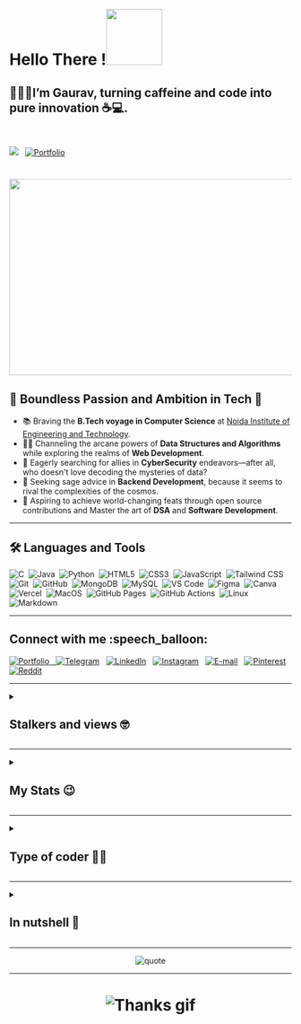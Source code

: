   <!--<details><summary> -->
<h1>Hello There !<img src="https://media.giphy.com/media/MHia4pcE4RYf49KbVC/giphy.gif" width="100"></h1>
<h2>👨🏻‍🎓I’m <b>Gaurav</b>, turning caffeine and <b>code</b> into pure innovation ☕💻.</h2>
<br>

![](https://komarev.com/ghpvc/?username=orewagaurav&color=blue)&nbsp;&nbsp;
<a href="https://orewagaurav.vercel.app">
  <img src="https://img.shields.io/badge/Portfolio-%23FF5733.svg?style=for-the-badge&logo=google-chrome&logoColor=white" alt="Portfolio">
</a>
<h1 align ="center">
<img src="https://media4.giphy.com/media/v1.Y2lkPTc5MGI3NjExM21mNzk2MXF2MjVlajVmaTJjcDY2cHVkc2F1bHN1eGJ2MnlmZXEydCZlcD12MV9pbnRlcm5hbF9naWZfYnlfaWQmY3Q9Zw/UJ5I7921pAOEU/giphy.gif" height="350"  width="800" /></h1>


<h2>🌟 Boundless Passion and Ambition in Tech 🚀</h2>
<div>
  <ul>
    <li>📚 Braving the <b>B.Tech voyage in Computer Science</b> at <a href="https://www.niet.co.in/">Noida Institute of Engineering and Technology</a>.</li>
    <li>🧙‍♂️ Channeling the arcane powers of <b>Data Structures and Algorithms</b> while exploring the realms of <b>Web Development</b>.</li>
    <li>🤝 Eagerly searching for allies in <b>CyberSecurity</b> endeavors—after all, who doesn't love decoding the mysteries of data?</li>
    <li>🧩 Seeking sage advice in <b>Backend Development</b>, because it seems to rival the complexities of the cosmos.</li>
    <li>🔮 Aspiring to achieve world-changing feats through open source contributions and Master the art of <b>DSA</b> and <b>Software Development</b>. 
</li>
  </ul>
</div>
<hr>
   <h2>🛠️ Languages and Tools</h2>
<div align ="left">
    <img src="https://img.shields.io/badge/C-00599C?style=flat&logo=c&logoColor=white" alt="C" />&nbsp;
    <img src="https://img.shields.io/badge/Java-007396?style=flat&logo=openjdk&logoColor=white" alt="Java" />&nbsp;
    <img src="https://img.shields.io/badge/Python-3572A5?style=flat&logo=python&logoColor=white" alt="Python" />&nbsp;
    <img src="https://img.shields.io/badge/HTML5-E34F26?style=flat&logo=html5&logoColor=white" alt="HTML5" />&nbsp;
    <img src="https://img.shields.io/badge/CSS3-1572B6?style=flat&logo=css3&logoColor=white" alt="CSS3" />&nbsp;
    <img src="https://img.shields.io/badge/JavaScript-F7DF1E?style=flat&logo=javascript&logoColor=black" alt="JavaScript" />&nbsp;
    <img src="https://img.shields.io/badge/Tailwind_CSS-38B2AC?style=flat&logo=tailwind-css&logoColor=white" alt="Tailwind CSS" />&nbsp;
    <img src="https://img.shields.io/badge/Git-F05032?style=flat&logo=git&logoColor=white" alt="Git" />&nbsp;
    <img src="https://img.shields.io/badge/GitHub-181717?style=flat&logo=github&logoColor=white" alt="GitHub" />&nbsp;
    <img src="https://img.shields.io/badge/MongoDB-47A248?style=flat&logo=mongodb&logoColor=white" alt="MongoDB" />&nbsp;
    <img src="https://img.shields.io/badge/MySQL-4479A1?style=flat&logo=mysql&logoColor=white" alt="MySQL" />&nbsp;
    <img src="https://img.shields.io/badge/VS_Code-0078D4?style=flat&logo=visualstudiocode&logoColor=white" alt="VS Code" />&nbsp;
    <img src="https://img.shields.io/badge/Figma-05A6F0?style=flat&logo=figma&logoColor=white" alt="Figma" />&nbsp;
    <img src="https://img.shields.io/badge/Canva-00C4CC?style=flat&logo=canva&logoColor=white" alt="Canva" />&nbsp;
    <img src="https://img.shields.io/badge/Vercel-000000?style=flat&logo=vercel&logoColor=white" alt="Vercel" />&nbsp;
    <img src="https://img.shields.io/badge/MacOS-000000?style=flat&logo=apple&logoColor=white" alt="MacOS" />&nbsp;
    <img src="https://img.shields.io/badge/GitHub%20Pages-222222?style=flat&logo=github&logoColor=white" alt="GitHub Pages" />&nbsp;
    <img src="https://img.shields.io/badge/GitHub%20Actions-2088FF?style=flat&logo=githubactions&logoColor=white" alt="GitHub Actions" />&nbsp;
    <img src="https://img.shields.io/badge/Linux-FCC624?style=flat&logo=linux&logoColor=black" alt="Linux" />&nbsp;
    <img src="https://img.shields.io/badge/Markdown-000000?style=flat&logo=markdown&logoColor=white" alt="Markdown" />&nbsp;
</div>

<hr>
<!--Connect with me-->
<h2>Connect with me :speech_balloon:</h2>
<a href="https://orewagaurav.vercel.app"><img src="https://img.shields.io/badge/Portfolio-%23FF5733.svg?style=for-the-badge&logo=google-chrome&logoColor=white" alt="Portfolio"</a>
  &nbsp;
<a href="https://telegram.dog/VenomGK"><img src="https://img.shields.io/badge/Telegram-2CA5E0?style=for-the-badge&amp;logo=telegram&amp;logoColor=white" alt="Telegram"></a>
 &nbsp;
 <a href="https://in.linkedin.com/in/orewagaurav"><img src="https://img.shields.io/badge/linkedin-%230077B5.svg?style=for-the-badge&logo=linkedin&logoColor=white)" alt="LinkedIn"></img></a>
 &nbsp;
  <a href="https://www.instagram.com/orewa_gaurav_/"><img src="https://img.shields.io/badge/Instagram-E4405F?style=for-the-badge&logo=instagram&logoColor=white" alt="Instagram"></a>
  &nbsp;
  <a href="mailto:gauravkumar47967@gmail.com"><img src="https://img.shields.io/badge/Gmail-D14836?style=for-the-badge&logo=gmail&logoColor=white" alt="E-mail"></a>
  &nbsp;
  <a href="https://pin.it/3u8v5IiUo"><img src="https://img.shields.io/badge/Pinterest-%23E60023.svg?style=for-the-badge&logo=Pinterest&logoColor=white" alt="Pinterest"></a>
  &nbsp;
  <a href="https://www.reddit.com/user/orewagaurav"><img src="https://img.shields.io/badge/Reddit-%23FF4500.svg?style=for-the-badge&logo=Reddit&logoColor=white" alt="Reddit"></a>
<hr>

<!--Profile views-->
<details><summary><h2>Stalkers and views 🤓</h2></summary><br>


<h3><img src="https://media.giphy.com/media/7OTuu0E79xXETNZbD1/giphy.gif" /></h3>

<p>
    <a herf="https://github.com/orewaGaurav"><img src="https://komarev.com/ghpvc/?username=orewaGaurav&label=Profile%20views" alt="Views">
</a></br></br>
   <a href="https://hits.seeyoufarm.com"><img src="https://hits.seeyoufarm.com/api/count/incr/badge.svg?url=https%3A%2F%2Fgithub.com%2ForewaGaurav&count_bg=%2379C83D&title_bg=%230084FF&icon=arduino.svg&icon_color=%2300FF20&title=Stalks&edge_flat=false" alt="Stalks"></a></br></br>

</p>

</details>

<hr>
<!--My stats-->
<details><summary><h2>My Stats 😉</h2></summary><br>


<h3><img src="https://media.giphy.com/media/v1.Y2lkPTc5MGI3NjExZXhzMmhoeHprZmg3Zm9iZW1lYzA5bWQ1OWpyeHNwOGZ3Ym40d2IyZiZlcD12MV9pbnRlcm5hbF9naWZfYnlfaWQmY3Q9Zw/QgwXffX7n4tMY/giphy.gif" /></h3>

<p>
  <a><img src="https://github-readme-stats.vercel.app/api?username=orewaGaurav&count_private=true&show_icons=true&include_all_commits=true&bg_color=000000&icon_color=ff3300&text_color=e60000&title_color=cc3300&border_color=ff0000" alt="Stats"></a></br></br>
   <a herf="https://git.io/streak-stats"><img src="https://github-readme-streak-stats.herokuapp.com?user=orewaGaurav&count_private=true&include_all_commits=true&theme=highcontrast&sideNums=DD0000&background=000000&border=DD2727&stroke=DD6316&ring=FF7D12&currStreakNum=FFBD05&dates=FFD500&sideLabels=FF851A" alt="Streaks"></a></br></br>
   <a herf="https://github.com/orewaGaurav/github-profile-trophy"><img src="https://github-profile-trophy.vercel.app/?username=orewaGaurav&count_private=true&include_all_commits=true&theme=onedark" alt="Trophies"></a></br></br>
   <a><img src="https://github-readme-stats.vercel.app/api/top-langs/?username=orewaGaurav&theme=radical&layout=compact" alt="Language"></a></br></br>
   <a herf="https://guthub.com/orewaGaurav"><img src="https://github-readme-activity-graph.vercel.app/graph?username=orewaGaurav&bg_color=000000&color=ff6a00&line=ff0000&point=ff5500&hide_border=true&area=true&area_color=ff6161" alt="Graph"></a></br></br>
</p>
</details>
<hr>
<details><summary><h2>Type of coder 👨‍💻</h2></summary><br>

<!--START_SECTION:waka-->
![Code Time](http://img.shields.io/badge/Code%20Time-301%20hrs%2014%20mins-blue)

![Lines of code](https://img.shields.io/badge/From%20Hello%20World%20I%27ve%20Written-959.4%20thousand%20lines%20of%20code-blue)

**🐱 My GitHub Data** 

> 📦 84.2 kB Used in GitHub's Storage 
 > 
> 🚫 Not Opted to Hire
 > 
> 📜 19 Public Repositories 
 > 
> 🔑 4 Private Repositories 
 > 
📊 **This Week I Spent My Time On** 

```text
🕑︎ Time Zone: Asia/Kolkata

🔥 Editors: 
VS Code                  13 hrs 8 mins       ⬛⬛⬛⬛⬛⬛⬛⬛⬛⬛⬛⬛⬛⬛⬛⬛⬛⬛⬛⬛⬛⬛⬛⬛⬛   99.24 % 
Windsurf                 5 mins              ⬜⬜⬜⬜⬜⬜⬜⬜⬜⬜⬜⬜⬜⬜⬜⬜⬜⬜⬜⬜⬜⬜⬜⬜⬜   00.70 % 
Cursor                   0 secs              ⬜⬜⬜⬜⬜⬜⬜⬜⬜⬜⬜⬜⬜⬜⬜⬜⬜⬜⬜⬜⬜⬜⬜⬜⬜   00.07 % 

🐱‍💻 Projects: 
React                    12 hrs 24 mins      ⬛⬛⬛⬛⬛⬛⬛⬛⬛⬛⬛⬛⬛⬛⬛⬛⬛⬛⬛⬛⬛⬛⬛⬜⬜   93.64 % 
JavaScript               39 mins             ⬛⬜⬜⬜⬜⬜⬜⬜⬜⬜⬜⬜⬜⬜⬜⬜⬜⬜⬜⬜⬜⬜⬜⬜⬜   05.01 % 
GitHub                   10 mins             ⬜⬜⬜⬜⬜⬜⬜⬜⬜⬜⬜⬜⬜⬜⬜⬜⬜⬜⬜⬜⬜⬜⬜⬜⬜   01.35 % 

💻 Operating System: 
Mac                      13 hrs 14 mins      ⬛⬛⬛⬛⬛⬛⬛⬛⬛⬛⬛⬛⬛⬛⬛⬛⬛⬛⬛⬛⬛⬛⬛⬛⬛   100.00 % 
```


 Last Updated on 23/06/2025 18:49:11 UTC
<!--END_SECTION:waka-->

### **These Readme stats are generated using github action [awesome-readme-stats](https://github.com/anmol098/waka-readme-stats)**

</details>

<hr>
<!--Summary-->
<details><summary><h2>In nutshell 🤏</h2></summary><br>

[![GitHub Trends SVG](https://api.githubtrends.io/user/svg/orewaGaurav/repos?time_range=one_year&include_private=True&group=private&theme=dark)](https://www.githubtrends.io/wrapped/orewaGaurav)

[To see more](https://www.githubtrends.io/wrapped/orewaGaurav)

</details>
<hr>
<div align="center">
    <img src="https://quotes-github-readme.vercel.app/api?type=horizontal" alt="quote">
</div>
<hr>
<!--Syonara-->
<h1 align ="center"><img src="https://qph.cf2.quoracdn.net/main-qimg-90d0f4ff1944f9e15ed9338f8087a371" alt="Thanks gif"/></h1>  
</details>
